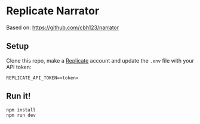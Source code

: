 # Replicate Narrator

Based on: https://github.com/cbh123/narrator

## Setup

Clone this repo, make a [Replicate](https://replicate.com) account and update the `.env` file with your API token:

```
REPLICATE_API_TOKEN=<token>
```

## Run it!

```bash
npm install
npm run dev
```
